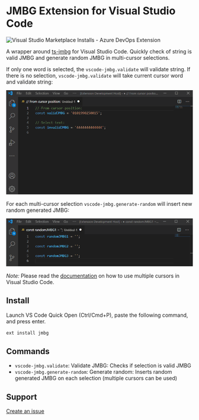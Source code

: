 # JMBG Extension for Visual Studio Code

![Visual Studio Marketplace Installs - Azure DevOps Extension](https://img.shields.io/visual-studio-marketplace/azure-devops/installs/total/borko-rajkovic.vscode-jmbg)

A wrapper around [ts-jmbg](https://github.com/borko-rajkovic/ts-jmbg) for Visual Studio Code.
Quickly check of string is valid JMBG and generate random JMBG in multi-cursor selections.

If only one word is selected, the `vscode-jmbg.validate` will validate string. If there is no selection, `vscode-jmbg.validate` will take current cursor word and validate string:

![JMBG Validation](https://raw.githubusercontent.com/borko-rajkovic/vscode-jmbg/main/images/validate.gif)

For each multi-cursor selection `vscode-jmbg.generate-random` will insert new random generated JMBG:

![Generate Random JMBG](https://raw.githubusercontent.com/borko-rajkovic/vscode-jmbg/main/images/generate-random.gif)

_Note:_ Please read the [documentation](https://code.visualstudio.com/Docs/editor/editingevolved) on how to use multiple cursors in Visual Studio Code.

## Install

Launch VS Code Quick Open (Ctrl/Cmd+P), paste the following command, and press enter.

```sh
ext install jmbg
```

## Commands

- `vscode-jmbg.validate`: Validate JMBG: Checks if selection is valid JMBG
- `vscode-jmbg.generate-random`: Generate random: Inserts random generated JMBG on each selection (multiple cursors can be used)

## Support

[Create an issue](https://github.com/borko-rajkovic/vscode-jmbg/issues)
